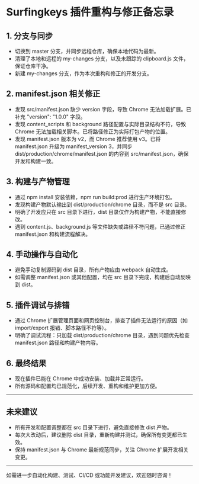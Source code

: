 # Surfingkeys 插件重构与修正备忘录

## 1. 分支与同步
- 切换到 master 分支，并同步远程仓库，确保本地代码为最新。
- 清理了本地和远程的 my-changes 分支，以及未跟踪的 clipboard.js 文件，保证仓库干净。
- 新建 my-changes 分支，作为本次重构和修正的开发分支。

## 2. manifest.json 相关修正
- 发现 src/manifest.json 缺少 version 字段，导致 Chrome 无法加载扩展。已补充 "version": "1.0.0" 字段。
- 发现 content_scripts 和 background 路径配置与实际目录结构不符，导致 Chrome 无法加载相关脚本。已将路径修正为实际打包产物的位置。
- 发现 manifest.json 版本为 v2，而 Chrome 推荐使用 v3。已将 manifest.json 升级为 manifest_version 3，并同步 dist/production/chrome/manifest.json 的内容到 src/manifest.json，确保开发和构建一致。

## 3. 构建与产物管理
- 通过 npm install 安装依赖，npm run build:prod 进行生产环境打包。
- 发现构建产物默认输出到 dist/production/chrome 目录，而不是 src 目录。
- 明确了开发应只在 src 目录下进行，dist 目录仅作为构建产物，不能直接修改。
- 遇到 content.js、background.js 等文件缺失或路径不符问题，已通过修正 manifest.json 和构建流程解决。

## 4. 手动操作与自动化
- 避免手动复制源码到 dist 目录，所有产物应由 webpack 自动生成。
- 如需调整 manifest.json 或其他配置，均在 src 目录下完成，构建后自动反映到 dist。

## 5. 插件调试与排错
- 通过 Chrome 扩展管理页面和网页控制台，排查了插件无法运行的原因（如 import/export 报错、脚本路径不符等）。
- 明确了调试流程：只加载 dist/production/chrome 目录，遇到问题优先检查 manifest.json 路径和构建产物内容。

## 6. 最终结果
- 现在插件已能在 Chrome 中成功安装、加载并正常运行。
- 所有源码和配置均已规范化，后续开发、重构和维护更加方便。

---

## 未来建议

- 所有开发和配置调整都在 src 目录下进行，避免直接修改 dist 产物。
- 每次大改动后，建议删除 dist 目录，重新构建并测试，确保所有变更都已生效。
- 保持 manifest.json 与 Chrome 最新规范同步，关注 Chrome 扩展开发相关变更。

---

如需进一步自动化构建、测试、CI/CD 或功能开发建议，欢迎随时咨询！ 